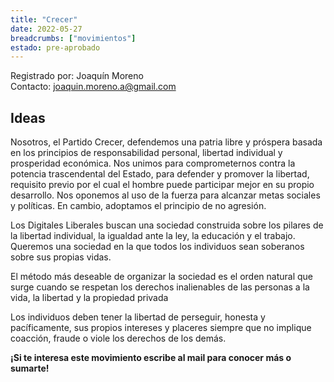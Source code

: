 ```yaml
---
title: "Crecer"
date: 2022-05-27
breadcrumbs: ["movimientos"]
estado: pre-aprobado
---
```


Registrado por: Joaquín Moreno<br>
Contacto: [joaquin.moreno.a@gmail.com](mailto:joaquin.moreno.a@gmail.com)

## Ideas
Nosotros, el Partido Crecer, defendemos una patria libre y próspera basada en los principios de responsabilidad personal, libertad individual y prosperidad económica. Nos unimos para comprometernos contra la potencia trascendental del Estado, para defender y promover la libertad, requisito previo por el cual el hombre puede participar mejor en su propio desarrollo. Nos oponemos al uso de la fuerza para alcanzar metas sociales y políticas. En cambio, adoptamos el principio de no agresión.

Los Digitales Liberales buscan una sociedad construida sobre los pilares de la libertad individual, la igualdad ante la ley, la educación y el trabajo. Queremos una sociedad en la que todos los individuos sean soberanos sobre sus propias vidas.

El método más deseable de organizar la sociedad es el orden natural que surge cuando se
respetan los derechos inalienables de las personas a la vida, la libertad y la propiedad privada

Los individuos deben tener la libertad de perseguir, honesta y pacíficamente, sus propios intereses y placeres siempre que no implique coacción, fraude o viole los derechos de los demás.

**¡Si te interesa este movimiento escribe al mail para conocer más o sumarte!**